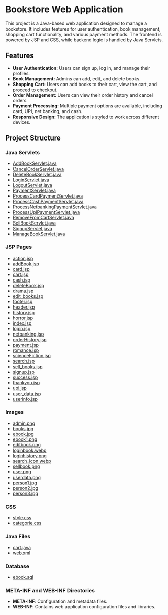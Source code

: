 # Bookstore Web Application

This project is a Java-based web application designed to manage a bookstore. It includes features for user authentication, book management, shopping cart functionality, and various payment methods. The frontend is powered by JSP and CSS, while backend logic is handled by Java Servlets.

## Features

- **User Authentication:** Users can sign up, log in, and manage their profiles.
- **Book Management:** Admins can add, edit, and delete books.
- **Shopping Cart:** Users can add books to their cart, view the cart, and proceed to checkout.
- **Order Management:** Users can view their order history and cancel orders.
- **Payment Processing:** Multiple payment options are available, including card, UPI, net banking, and cash.
- **Responsive Design:** The application is styled to work across different devices.

## Project Structure

### Java Servlets

- [AddBookServlet.java](AddBookServlet.java)
- [CancelOrderServlet.java](CancelOrderServlet.java)
- [DeleteBookServlet.java](DeleteBookServlet.java)
- [LoginServlet.java](LoginServlet.java)
- [LogoutServlet.java](LogoutServlet.java)
- [PaymentServlet.java](PaymentServlet.java)
- [ProcessCardPaymentServlet.java](ProcessCardPaymentServlet.java)
- [ProcessCashPaymentServlet.java](ProcessCashPaymentServlet.java)
- [ProcessNetbankingPaymentServlet.java](ProcessNetbankingPaymentServlet.java)
- [ProcessUpiPaymentServlet.java](ProcessUpiPaymentServlet.java)
- [RemoveFromCartServlet.java](RemoveFromCartServlet.java)
- [SellBookServlet.java](SellBookServlet.java)
- [SignupServlet.java](SignupServlet.java)
- [ManageBookServlet.java](manageBookServlet.java)

### JSP Pages

- [action.jsp](action.jsp)
- [addBook.jsp](addBook.jsp)
- [card.jsp](card.jsp)
- [cart.jsp](cart.jsp)
- [cash.jsp](cash.jsp)
- [deleteBook.jsp](deleteBook.jsp)
- [drama.jsp](drama.jsp)
- [edit_books.jsp](edit_books.jsp)
- [footer.jsp](footer.jsp)
- [header.jsp](header.jsp)
- [history.jsp](history.jsp)
- [horror.jsp](horror.jsp)
- [index.jsp](index.jsp)
- [login.jsp](login.jsp)
- [netbanking.jsp](netbanking.jsp)
- [orderHistory.jsp](orderHistory.jsp)
- [payment.jsp](payment.jsp)
- [romance.jsp](romance.jsp)
- [scienceFiction.jsp](scienceFiction.jsp)
- [search.jsp](search.jsp)
- [sell_books.jsp](sell_books.jsp)
- [signup.jsp](signup.jsp)
- [success.jsp](success.jsp)
- [thankyou.jsp](thankyou.jsp)
- [upi.jsp](upi.jsp)
- [user_data.jsp](user_data.jsp)
- [userinfo.jsp](userinfo.jsp)

### Images

- [admin.png](admin.png)
- [books.jpg](books.jpg)
- [ebook.jpg](ebook.jpg)
- [ebook1.png](ebook1.png)
- [editbook.png](editbook.png)
- [loginbook.webp](loginbook.webp)
- [loginhistory.png](loginhistory.png)
- [search_icon.webp](search_icon.webp)
- [sellbook.png](sellbook.png)
- [user.png](user.png)
- [userdata.png](userdata.png)
- [person1.jpg](person1.jpg)
- [person2.jpg](person2.jpg)
- [person3.jpg](person3.jpg)

### CSS

- [style.css](style.css)
- [categorie.css](categorie.css)

### Java Files

- [cart.java](cart.java)
- [web.xml](web.xml)

### Database
- [ebook.sql](ebook.sql)

### META-INF and WEB-INF Directories

- **META-INF**: Configuration and metadata files.
- **WEB-INF**: Contains web application configuration files and libraries.

